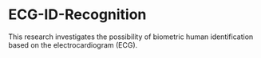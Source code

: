 # ECG-ID-Recognition
This research investigates the possibility of biometric human identification based on the electrocardiogram (ECG).

